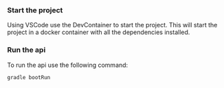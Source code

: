 ### Start the project

Using VSCode use the DevContainer to start the project. This will start the project in a docker container with all the dependencies installed.

### Run the api

To run the api use the following command:

```bash
gradle bootRun
```
